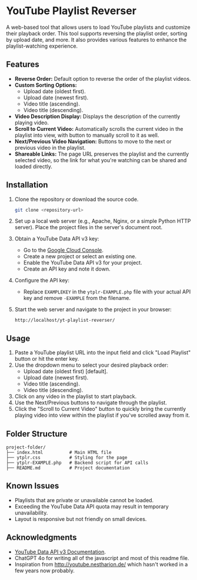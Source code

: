 # YouTube Playlist Reverser

A web-based tool that allows users to load YouTube playlists and customize their playback order. This tool supports reversing the playlist order, sorting by upload date, and more. It also provides various features to enhance the playlist-watching experience.

## Features

- **Reverse Order:** Default option to reverse the order of the playlist videos.
- **Custom Sorting Options:**
  - Upload date (oldest first).
  - Upload date (newest first).
  - Video title (ascending).
  - Video title (descending).
- **Video Description Display:** Displays the description of the currently playing video.
- **Scroll to Current Video:** Automatically scrolls the current video in the playlist into view, with button to manually scroll to it as well.
- **Next/Previous Video Navigation:** Buttons to move to the next or previous video in the playlist.
- **Shareable Links:** The page URL preserves the playlist and the currently selected video, so the link for what you're watching can be shared and loaded directly.

## Installation

1. Clone the repository or download the source code.
   ```bash
   git clone <repository-url>
   ```

2. Set up a local web server (e.g., Apache, Nginx, or a simple Python HTTP server). Place the project files in the server's document root.

3. Obtain a YouTube Data API v3 key:
   - Go to the [Google Cloud Console](https://console.cloud.google.com/).
   - Create a new project or select an existing one.
   - Enable the YouTube Data API v3 for your project.
   - Create an API key and note it down.

4. Configure the API key:
   - Replace `EXAMPLEKEY` in the `ytplr-EXAMPLE.php` file with your actual API key and remove `-EXAMPLE` from the filename.

5. Start the web server and navigate to the project in your browser:
   ```
   http://localhost/yt-playlist-reverser/
   ```

## Usage

1. Paste a YouTube playlist URL into the input field and click "Load Playlist" button or hit the enter key.
2. Use the dropdown menu to select your desired playback order:
   - Upload date (oldest first) [default].
   - Upload date (newest first).
   - Video title (ascending).
   - Video title (descending).
3. Click on any video in the playlist to start playback.
4. Use the Next/Previous buttons to navigate through the playlist.
5. Click the "Scroll to Current Video" button to quickly bring the currently playing video into view within the playlist if you've scrolled away from it.

## Folder Structure

```
project-folder/
├── index.html          # Main HTML file
├── ytplr.css           # Styling for the page
├── ytplr-EXAMPLE.php   # Backend script for API calls
├── README.md           # Project documentation
```

## Known Issues

- Playlists that are private or unavailable cannot be loaded.
- Exceeding the YouTube Data API quota may result in temporary unavailability.
- Layout is responsive but not friendly on small devices.

## Acknowledgments

- [YouTube Data API v3 Documentation](https://developers.google.com/youtube/v3/docs).
- ChatGPT 4o for writing all of the javascript and most of this readme file.
- Inspiration from http://youtube.nestharion.de/ which hasn't worked in a few years now probably.
